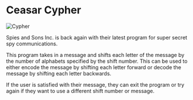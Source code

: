 # Ceasar Cypher

![Cypher](../../GIFs/giphy_encoded_message.gif)

Spies and Sons Inc. is back again with their latest program for super secret spy communications. 

This program takes in a message and shifts each letter of the message by the number of alphabets specified by the shift number. This can be used to either encode the message by shifting each letter forward or decode the message by shifting each letter backwards.

If the user is satisfied with their message, they can exit the program or try again if they want to use a different shift number or message.